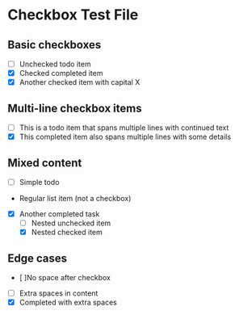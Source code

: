 # Checkbox Test File

## Basic checkboxes

- [ ] Unchecked todo item
- [x] Checked completed item
- [X] Another checked item with capital X

## Multi-line checkbox items

- [ ] This is a todo item that 
      spans multiple lines with 
      continued text
- [x] This completed item
      also spans multiple lines
      with some details

## Mixed content

- [ ] Simple todo
- Regular list item (not a checkbox)
- [x] Another completed task
  - [ ] Nested unchecked item
  - [x] Nested checked item

## Edge cases

- [ ]No space after checkbox
- [ ]  Extra spaces in content
- [x]  Completed with extra spaces